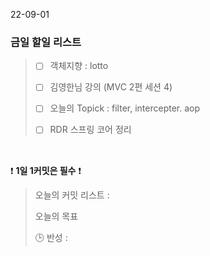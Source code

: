 22-09-01
### 금일 할일 리스트


> - [ ]  객체지향 : lotto
>
> - [ ] 김영한님 강의 (MVC 2편 세션 4)
>
> - [ ]  오늘의 Topick : filter, intercepter. aop
>
> - [ ]  RDR 스프링 코어 정리
>

<br/>

❗ **1일 1커밋은 필수** ❗
> 오늘의 커밋 리스트 :
>
> 오늘의 목표
>
> 🕒 반성 :
>
>
>

<br/>
